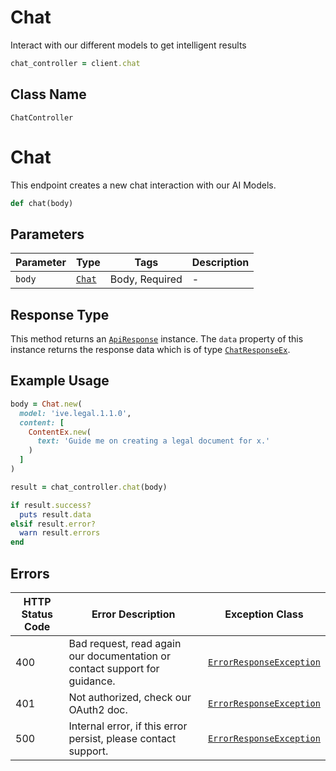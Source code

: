 # Chat

Interact with our different models to get intelligent results

```ruby
chat_controller = client.chat
```

## Class Name

`ChatController`


# Chat

This endpoint creates a new chat interaction with our AI Models.

```ruby
def chat(body)
```

## Parameters

| Parameter | Type | Tags | Description |
|  --- | --- | --- | --- |
| `body` | [`Chat`](../../doc/models/chat.md) | Body, Required | - |

## Response Type

This method returns an [`ApiResponse`](../../doc/api-response.md) instance. The `data` property of this instance returns the response data which is of type [`ChatResponseEx`](../../doc/models/chat-response-ex.md).

## Example Usage

```ruby
body = Chat.new(
  model: 'ive.legal.1.1.0',
  content: [
    ContentEx.new(
      text: 'Guide me on creating a legal document for x.'
    )
  ]
)

result = chat_controller.chat(body)

if result.success?
  puts result.data
elsif result.error?
  warn result.errors
end
```

## Errors

| HTTP Status Code | Error Description | Exception Class |
|  --- | --- | --- |
| 400 | Bad request, read again our documentation or contact support for guidance. | [`ErrorResponseException`](../../doc/models/error-response-exception.md) |
| 401 | Not authorized, check our OAuth2 doc. | [`ErrorResponseException`](../../doc/models/error-response-exception.md) |
| 500 | Internal error, if this error persist, please contact support. | [`ErrorResponseException`](../../doc/models/error-response-exception.md) |

